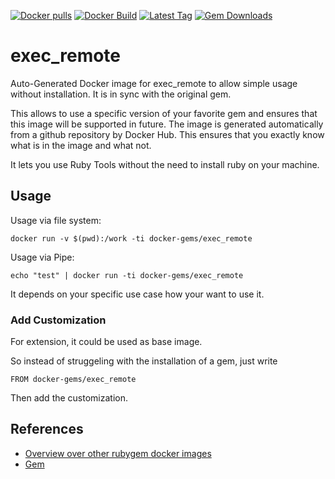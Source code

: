 [![Docker pulls](https://img.shields.io/docker/pulls/rubygem/exec_remote.svg)](https://hub.docker.com/r/rubygem/exec_remote/)
[![Docker Build](https://img.shields.io/docker/automated/rubygem/exec_remote.svg)](https://hub.docker.com/r/rubygem/exec_remote/)
[![Latest Tag](https://img.shields.io/github/tag/docker-rubygem/exec_remote.svg)](https://hub.docker.com/r/rubygem/exec_remote/)
[![Gem Downloads](https://img.shields.io/gem/dt/exec_remote.svg)](https://rubygems.org/gems/exec_remote/)
# exec_remote

Auto-Generated Docker image for exec_remote to allow simple usage without installation.
It is in sync with the original gem.

This allows to use a specific version of your favorite gem and ensures that this image will be supported in future.
The image is generated automatically from a github repository by Docker Hub.
This ensures that you exactly know what is in the image and what not.

It lets you use Ruby Tools without the need to install ruby on your machine.

## Usage

Usage via file system:

`docker run -v $(pwd):/work -ti docker-gems/exec_remote`

Usage via Pipe:

`echo "test" | docker run -ti docker-gems/exec_remote`

It depends on your specific use case how your want to use it.

### Add Customization

For extension, it could be used as base image.

So instead of struggeling with the installation of a gem, just write

`FROM docker-gems/exec_remote`

Then add the customization.

## References

 - [Overview over other rubygem docker images](https://github.com/thinkbot/docker-rubygem)
 - [Gem](https://rubygems.org/gems/exec_remote/)
